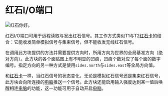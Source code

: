 # 红石I/O端口

![红石你好。](oredict:opencomputers:redstone)

红石I/O端口可用于远程读取与发出红石信号。其工作方式类似T1与T2[红石卡](../item/redstoneCard1.md)的结合：它能收发简单模拟信号与集束信号，但不能收发无线红石信号。

在调用此方块提供的方法并需要提供方向时，所用方向为世界的全局基准方向（绝对方向）。此方块的各个面贴图上有不明显的凹痕，凹痕个数对应了每个面的数字编号。指定方向的另一种方式是使用`sides.north`与`sides.east`等全局方向值。  

和[红石卡](../item/redstoneCard1.md)一样，当红石信号的状态变化，无论是模拟红石信号还是集束红石信号，此方块会向所连接的[电脑](../general/computer.md)推送一个信号。此方块还能启用输入强度达到某一值后唤醒相连[电脑](../general/computer.md)的功能，这一功能可用于自动开启[电脑](../general/computer.md)。
